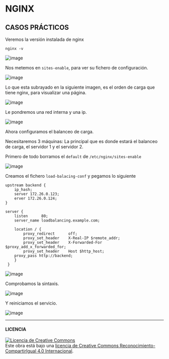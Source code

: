 #   NGINX
## CASOS PRÁCTICOS

Veremos la versión instalada de nginx

`nginx -v`

![image](https://user-images.githubusercontent.com/91204696/211743585-37d0df5b-c54a-4e62-a4f1-338046f95ec7.png)

Nos metemos en `sites-enable`, para ver su fichero de configuración.

![image](https://user-images.githubusercontent.com/91204696/211751768-c66c9701-0739-4692-8554-4ceac5b75c69.png)

Lo que esta subrayado en la siguiente imagen, es el orden de carga que tiene nginx, para visualizar una página.

![image](https://user-images.githubusercontent.com/91204696/211751743-531c0dad-f943-4193-871f-d9e287d9cd96.png)

Le pondremos una red interna y una ip.

![image](https://user-images.githubusercontent.com/91204696/211765100-7ae3b93e-508b-40a2-a513-3c04d2ae20f4.png)


Ahora configuramos el balanceo de carga.

Necesitaremos 3 máquinas: La principal que es donde estará el balanceo de carga, el servidor 1 y el servidor 2.

Primero de todo borramos el `default` de `/etc/nginx/sites-enable`

![image](https://user-images.githubusercontent.com/91204696/211763462-365f7cf3-0cea-4a8d-ab1e-a5aa72aeeb5d.png)

Creamos el fichero `load-balacing-conf` y pegamos lo siguiente

    upstream backend {
    	ip_hash;
        server 172.26.0.123;
        erver 172.26.0.124;
    }
    
    server {
        listen      80;
        server_name loadbalancing.example.com;

        location / {
	        proxy_redirect      off;
	        proxy_set_header    X-Real-IP $remote_addr;
	        proxy_set_header    X-Forwarded-For $proxy_add_x_forwarded_for;
	        proxy_set_header    Host $http_host;
		proxy_pass http://backend;
	    }
     }

![image](https://user-images.githubusercontent.com/91204696/211764319-ae383a3d-2ea6-499a-9433-5c95fa5d1c42.png)

Comprobamos la sintaxis.

![image](https://user-images.githubusercontent.com/91204696/211755564-b3c2a483-399a-4d22-bc2c-f9941e373c2f.png)

Y reiniciamos el servicio.

![image](https://user-images.githubusercontent.com/91204696/211755684-883c5d41-58a9-438c-ae18-bb7b445f4f67.png)

_________________________________________________________________________________________________________________

#### LICENCIA

<a rel="license" href="http://creativecommons.org/licenses/by-sa/4.0/"><img alt="Licencia de Creative Commons" style="border-width:0" src="https://i.creativecommons.org/l/by-sa/4.0/88x31.png" /></a><br />Este obra está bajo una <a rel="license" href="http://creativecommons.org/licenses/by-sa/4.0/">licencia de Creative Commons Reconocimiento-CompartirIgual 4.0 Internacional</a>.
